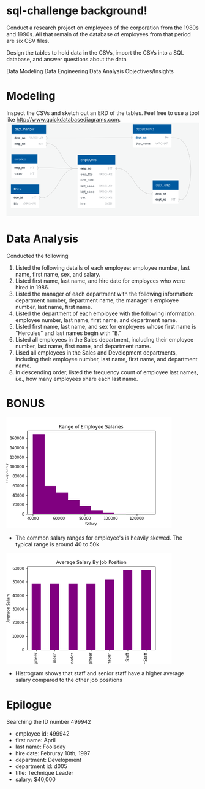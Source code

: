 # sql-challenge background!

Conduct a research project on employees of the corporation from the 1980s and 1990s. All that remain of the database of employees from that period are six CSV files.

Design the tables to hold data in the CSVs, import the CSVs into a SQL database, and answer questions about the data

Data Modeling
Data Engineering
Data Analysis
Objectives/Insights


# Modeling
Inspect the CSVs and sketch out an ERD of the tables. Feel free to use a tool like http://www.quickdatabasediagrams.com.
![ERD](ERD_INFO/ERD.png)

# Data Analysis
Conducted the following
1. Listed the following details of each employee: employee number, last name, first name, sex, and salary.
2. Listed first name, last name, and hire date for employees who were hired in 1986.
3. Listed the manager of each department with the following information: department number, department name, the manager's employee number, last name, first name.
4. Listed the department of each employee with the following information: employee number, last name, first name, and department name.
5. Listed first name, last name, and sex for employees whose first name is "Hercules" and last names begin with "B."
6. Listed all employees in the Sales department, including their employee number, last name, first name, and department name.
7. Lised all employees in the Sales and Development departments, including their employee number, last name, first name, and department name.
8. In descending order, listed the frequency count of employee last names, i.e., how many employees share each last name.


# BONUS

![](Chart%20PNG's/Salary-Histogram.png)
- The common salary ranges for employee's is heavily skewed. The typical range is around 40 to 50k

![](Chart%20PNG's/Avgerage%20Salary%20by%20title.png)
- Histrogram shows that staff and senior staff have a higher average salary compared to the other job positions

# Epilogue
Searching the ID number 499942
- employee id: 499942
- first name: April
- last name: Foolsday
- hire date: Februray 10th, 1997
- department: Development
- department id: d005
- title: Technique Leader
- salary: $40,000
